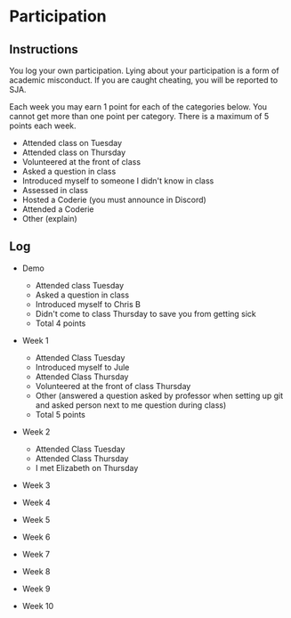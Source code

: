 Participation
=============

## Instructions ##

You log your own participation. Lying about your participation is a form of
academic misconduct. If you are caught cheating, you will be reported to SJA.

Each week you may earn 1 point for each of the categories below. You cannot get
more than one point per category. There is a maximum of 5 points each week.

+ Attended class on Tuesday
+ Attended class on Thursday
+ Volunteered at the front of class
+ Asked a question in class
+ Introduced myself to someone I didn't know in class
+ Assessed in class
+ Hosted a Coderie (you must announce in Discord)
+ Attended a Coderie
+ Other (explain)

## Log ##

- Demo
	+ Attended class Tuesday
	+ Asked a question in class
	+ Introduced myself to Chris B
	+ Didn't come to class Thursday to save you from getting sick
	+ Total 4 points
- Week 1
	+ Attended Class Tuesday
	+ Introduced myself to Jule 
	+ Attended Class Thursday 
	+ Volunteered at the front of class Thursday 
	+ Other (answered a question asked by professor when setting up git and asked person 
	next to me question during class)
	+ Total 5 points 
	
- Week 2
    + Attended Class Tuesday
    + Attended Class Thursday 
    + I met Elizabeth on Thursday  
- Week 3
- Week 4
- Week 5
- Week 6
- Week 7
- Week 8
- Week 9
- Week 10
